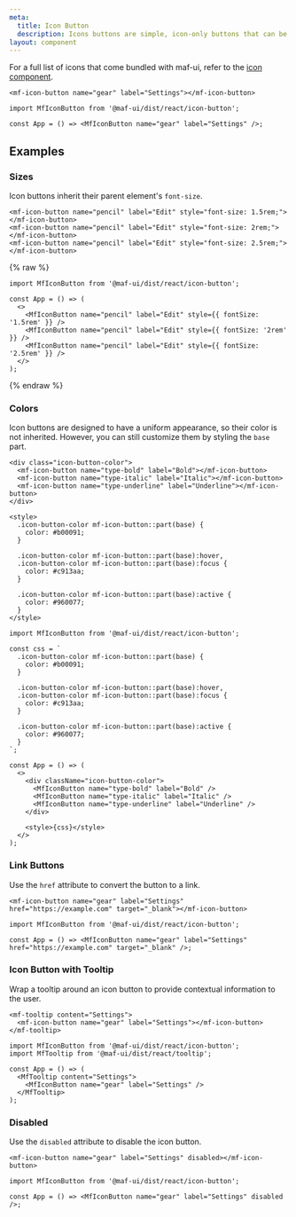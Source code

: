 ```yaml
---
meta:
  title: Icon Button
  description: Icons buttons are simple, icon-only buttons that can be used for actions and in toolbars.
layout: component
---
```


For a full list of icons that come bundled with maf-ui, refer to the [icon component](/components/icon).

```html:preview
<mf-icon-button name="gear" label="Settings"></mf-icon-button>
```

```jsx:react
import MfIconButton from '@maf-ui/dist/react/icon-button';

const App = () => <MfIconButton name="gear" label="Settings" />;
```

## Examples

### Sizes

Icon buttons inherit their parent element's `font-size`.

```html:preview
<mf-icon-button name="pencil" label="Edit" style="font-size: 1.5rem;"></mf-icon-button>
<mf-icon-button name="pencil" label="Edit" style="font-size: 2rem;"></mf-icon-button>
<mf-icon-button name="pencil" label="Edit" style="font-size: 2.5rem;"></mf-icon-button>
```

{% raw %}

```jsx:react
import MfIconButton from '@maf-ui/dist/react/icon-button';

const App = () => (
  <>
    <MfIconButton name="pencil" label="Edit" style={{ fontSize: '1.5rem' }} />
    <MfIconButton name="pencil" label="Edit" style={{ fontSize: '2rem' }} />
    <MfIconButton name="pencil" label="Edit" style={{ fontSize: '2.5rem' }} />
  </>
);
```

{% endraw %}

### Colors

Icon buttons are designed to have a uniform appearance, so their color is not inherited. However, you can still customize them by styling the `base` part.

```html:preview
<div class="icon-button-color">
  <mf-icon-button name="type-bold" label="Bold"></mf-icon-button>
  <mf-icon-button name="type-italic" label="Italic"></mf-icon-button>
  <mf-icon-button name="type-underline" label="Underline"></mf-icon-button>
</div>

<style>
  .icon-button-color mf-icon-button::part(base) {
    color: #b00091;
  }

  .icon-button-color mf-icon-button::part(base):hover,
  .icon-button-color mf-icon-button::part(base):focus {
    color: #c913aa;
  }

  .icon-button-color mf-icon-button::part(base):active {
    color: #960077;
  }
</style>
```

```jsx:react
import MfIconButton from '@maf-ui/dist/react/icon-button';

const css = `
  .icon-button-color mf-icon-button::part(base) {
    color: #b00091;
  }

  .icon-button-color mf-icon-button::part(base):hover,
  .icon-button-color mf-icon-button::part(base):focus {
    color: #c913aa;
  }

  .icon-button-color mf-icon-button::part(base):active {
    color: #960077;
  }
`;

const App = () => (
  <>
    <div className="icon-button-color">
      <MfIconButton name="type-bold" label="Bold" />
      <MfIconButton name="type-italic" label="Italic" />
      <MfIconButton name="type-underline" label="Underline" />
    </div>

    <style>{css}</style>
  </>
);
```

### Link Buttons

Use the `href` attribute to convert the button to a link.

```html:preview
<mf-icon-button name="gear" label="Settings" href="https://example.com" target="_blank"></mf-icon-button>
```

```jsx:react
import MfIconButton from '@maf-ui/dist/react/icon-button';

const App = () => <MfIconButton name="gear" label="Settings" href="https://example.com" target="_blank" />;
```

### Icon Button with Tooltip

Wrap a tooltip around an icon button to provide contextual information to the user.

```html:preview
<mf-tooltip content="Settings">
  <mf-icon-button name="gear" label="Settings"></mf-icon-button>
</mf-tooltip>
```

```jsx:react
import MfIconButton from '@maf-ui/dist/react/icon-button';
import MfTooltip from '@maf-ui/dist/react/tooltip';

const App = () => (
  <MfTooltip content="Settings">
    <MfIconButton name="gear" label="Settings" />
  </MfTooltip>
);
```

### Disabled

Use the `disabled` attribute to disable the icon button.

```html:preview
<mf-icon-button name="gear" label="Settings" disabled></mf-icon-button>
```

```jsx:react
import MfIconButton from '@maf-ui/dist/react/icon-button';

const App = () => <MfIconButton name="gear" label="Settings" disabled />;
```
